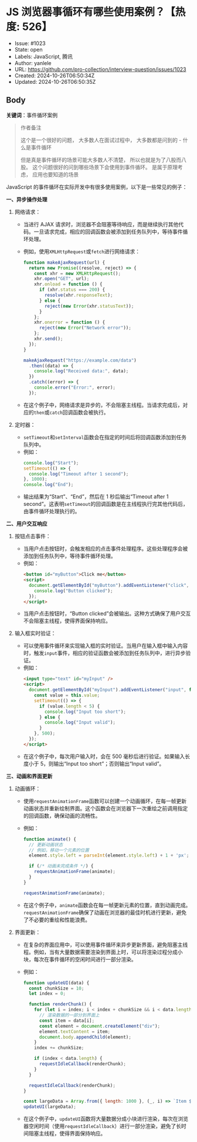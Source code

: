 # JS 浏览器事循环有哪些使用案例？【热度: 526】

- Issue: #1023
- State: open
- Labels: JavaScript, 腾讯
- Author: yanlele
- URL: https://github.com/pro-collection/interview-question/issues/1023
- Created: 2024-10-26T06:50:34Z
- Updated: 2024-10-26T06:50:35Z

## Body

**关键词**：事件循环案例

> 作者备注
>
> 这个是一个很好的问题， 大多数人在面试过程中， 大多数都是问到的 - 什么是事件循环
>
> 但是真是事件循环的场景可能大多数人不清楚， 所以也就是为了八股而八股。 这个问题很好的问到哪些场景下会使用到事件循环。 是属于原理考虑， 应用也要知道的场景

JavaScript 的事件循环在实际开发中有很多使用案例，以下是一些常见的例子：

**一、异步操作处理**

1. 网络请求：

   - 当进行 AJAX 请求时，浏览器不会阻塞等待响应，而是继续执行其他代码。一旦请求完成，相应的回调函数会被添加到任务队列中，等待事件循环处理。
   - 例如，使用`XMLHttpRequest`或`fetch`进行网络请求：

     ```javascript
     function makeAjaxRequest(url) {
       return new Promise((resolve, reject) => {
         const xhr = new XMLHttpRequest();
         xhr.open("GET", url);
         xhr.onload = function () {
           if (xhr.status === 200) {
             resolve(xhr.responseText);
           } else {
             reject(new Error(xhr.statusText));
           }
         };
         xhr.onerror = function () {
           reject(new Error("Network error"));
         };
         xhr.send();
       });
     }

     makeAjaxRequest("https://example.com/data")
       .then((data) => {
         console.log("Received data:", data);
       })
       .catch((error) => {
         console.error("Error:", error);
       });
     ```

   - 在这个例子中，网络请求是异步的，不会阻塞主线程。当请求完成后，对应的`then`或`catch`回调函数会被执行。

2. 定时器：
   - `setTimeout`和`setInterval`函数会在指定的时间后将回调函数添加到任务队列中。
   - 例如：
     ```javascript
     console.log("Start");
     setTimeout(() => {
       console.log("Timeout after 1 second");
     }, 1000);
     console.log("End");
     ```
   - 输出结果为“Start”、“End”，然后在 1 秒后输出“Timeout after 1 second”。这表明`setTimeout`的回调函数是在主线程执行完其他代码后，由事件循环处理执行的。

**二、用户交互响应**

1. 按钮点击事件：

   - 当用户点击按钮时，会触发相应的点击事件处理程序。这些处理程序会被添加到任务队列中，等待事件循环处理。
   - 例如：
     ```html
     <button id="myButton">Click me</button>
     <script>
       document.getElementById("myButton").addEventListener("click", function () {
         console.log("Button clicked");
       });
     </script>
     ```
   - 当用户点击按钮时，“Button clicked”会被输出。这种方式确保了用户交互不会阻塞主线程，使得界面保持响应。

2. 输入框实时验证：
   - 可以使用事件循环来实现输入框的实时验证。当用户在输入框中输入内容时，触发`input`事件，相应的验证函数会被添加到任务队列中，进行异步验证。
   - 例如：
     ```html
     <input type="text" id="myInput" />
     <script>
       document.getElementById("myInput").addEventListener("input", function () {
         const value = this.value;
         setTimeout(() => {
           if (value.length < 5) {
             console.log("Input too short");
           } else {
             console.log("Input valid");
           }
         }, 500);
       });
     </script>
     ```
   - 在这个例子中，每次用户输入时，会在 500 毫秒后进行验证。如果输入长度小于 5，则输出“Input too short”；否则输出“Input valid”。

**三、动画和界面更新**

1. 动画循环：

   - 使用`requestAnimationFrame`函数可以创建一个动画循环，在每一帧更新动画状态并重新绘制界面。这个函数会在浏览器下一次重绘之前调用指定的回调函数，确保动画的流畅性。
   - 例如：

     ```javascript
     function animate() {
       // 更新动画状态
       // 例如，移动一个元素的位置
       element.style.left = parseInt(element.style.left) + 1 + 'px';

       if (/* 动画未完成条件 */) {
         requestAnimationFrame(animate);
       }
     }

     requestAnimationFrame(animate);
     ```

   - 在这个例子中，`animate`函数会在每一帧更新元素的位置，直到动画完成。`requestAnimationFrame`确保了动画在浏览器的最佳时机进行更新，避免了不必要的重绘和性能浪费。

2. 界面更新：

   - 在复杂的界面应用中，可以使用事件循环来异步更新界面，避免阻塞主线程。例如，当有大量数据需要渲染到界面上时，可以将渲染过程分成小块，每次在事件循环的空闲时间进行一部分渲染。
   - 例如：

     ```javascript
     function updateUI(data) {
       const chunkSize = 10;
       let index = 0;

       function renderChunk() {
         for (let i = index; i < index + chunkSize && i < data.length; i++) {
           // 渲染数据的一部分到界面上
           const item = data[i];
           const element = document.createElement("div");
           element.textContent = item;
           document.body.appendChild(element);
         }
         index += chunkSize;

         if (index < data.length) {
           requestIdleCallback(renderChunk);
         }
       }

       requestIdleCallback(renderChunk);
     }

     const largeData = Array.from({ length: 1000 }, (_, i) => `Item ${i}`);
     updateUI(largeData);
     ```

   - 在这个例子中，`updateUI`函数将大量数据分成小块进行渲染，每次在浏览器空闲时间（使用`requestIdleCallback`）进行一部分渲染，避免了长时间阻塞主线程，使得界面保持响应。


